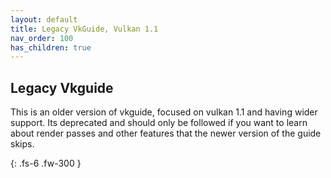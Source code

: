 ```yaml
---
layout: default
title: Legacy VkGuide, Vulkan 1.1
nav_order: 100
has_children: true
---
```


## Legacy Vkguide
This is an older version of vkguide, focused on vulkan 1.1 and having wider support. Its deprecated and should only be followed if you want to learn about render passes and other features that the newer version of the guide skips.

{: .fs-6 .fw-300 }
